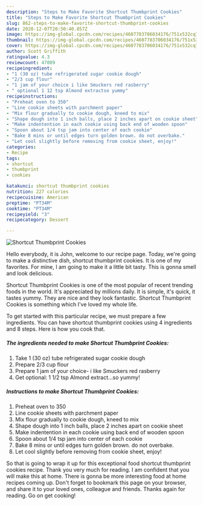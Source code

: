 ```yaml
---
description: "Steps to Make Favorite Shortcut Thumbprint Cookies"
title: "Steps to Make Favorite Shortcut Thumbprint Cookies"
slug: 862-steps-to-make-favorite-shortcut-thumbprint-cookies
date: 2020-12-07T20:50:40.857Z
image: https://img-global.cpcdn.com/recipes/4607783706034176/751x532cq70/shortcut-thumbprint-cookies-recipe-main-photo.jpg
thumbnail: https://img-global.cpcdn.com/recipes/4607783706034176/751x532cq70/shortcut-thumbprint-cookies-recipe-main-photo.jpg
cover: https://img-global.cpcdn.com/recipes/4607783706034176/751x532cq70/shortcut-thumbprint-cookies-recipe-main-photo.jpg
author: Scott Griffith
ratingvalue: 4.3
reviewcount: 47009
recipeingredient:
- "1 (30 oz) tube refrigerated sugar cookie dough"
- "2/3 cup flour"
- "1 jam of your choice i like Smuckers red rasberry"
- " optional 1 12 tsp Almond extractso yummy"
recipeinstructions:
- "Preheat oven to 350"
- "Line cookie sheets with parchment paper"
- "Mix flour gradually to cookie dough, kneed to mix"
- "Shape dough into 1 inch balls, place 2 inches apart on cookie sheet"
- "Make indentention in each cookie using back end of wooden spoon"
- "Spoon about 1/4 tsp jam into center of each cookie"
- "Bake 8 mins or until edges turn golden brown. do not overbake."
- "Let cool slightly before removing from cookie sheet, enjoy!"
categories:
- Recipe
tags:
- shortcut
- thumbprint
- cookies

katakunci: shortcut thumbprint cookies 
nutrition: 227 calories
recipecuisine: American
preptime: "PT34M"
cooktime: "PT34M"
recipeyield: "3"
recipecategory: Dessert

---
```



![Shortcut Thumbprint Cookies](https://img-global.cpcdn.com/recipes/4607783706034176/751x532cq70/shortcut-thumbprint-cookies-recipe-main-photo.jpg)

Hello everybody, it is John, welcome to our recipe page. Today, we're going to make a distinctive dish, shortcut thumbprint cookies. It is one of my favorites. For mine, I am going to make it a little bit tasty. This is gonna smell and look delicious.



Shortcut Thumbprint Cookies is one of the most popular of recent trending foods in the world. It's appreciated by millions daily. It is simple, it's quick, it tastes yummy. They are nice and they look fantastic. Shortcut Thumbprint Cookies is something which I've loved my whole life.


To get started with this particular recipe, we must prepare a few ingredients. You can have shortcut thumbprint cookies using 4 ingredients and 8 steps. Here is how you cook that.

<!--inarticleads1-->

##### The ingredients needed to make Shortcut Thumbprint Cookies:

1. Take 1 (30 oz) tube refrigerated sugar cookie dough
1. Prepare 2/3 cup flour
1. Prepare 1 jam of your choice- i like Smuckers red rasberry
1. Get  optional: 1 1/2 tsp Almond extract...so yummy!




<!--inarticleads2-->

##### Instructions to make Shortcut Thumbprint Cookies:

1. Preheat oven to 350
1. Line cookie sheets with parchment paper
1. Mix flour gradually to cookie dough, kneed to mix
1. Shape dough into 1 inch balls, place 2 inches apart on cookie sheet
1. Make indentention in each cookie using back end of wooden spoon
1. Spoon about 1/4 tsp jam into center of each cookie
1. Bake 8 mins or until edges turn golden brown. do not overbake.
1. Let cool slightly before removing from cookie sheet, enjoy!




So that is going to wrap it up for this exceptional food shortcut thumbprint cookies recipe. Thank you very much for reading. I am confident that you will make this at home. There is gonna be more interesting food at home recipes coming up. Don't forget to bookmark this page on your browser, and share it to your loved ones, colleague and friends. Thanks again for reading. Go on get cooking!
